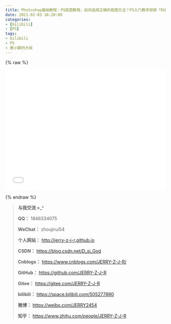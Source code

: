 ```yaml
---
title: Photoshop基础教程：PS抠图教程，如何选择正确的抠图方法？PS入门教学视频「科技分享」 哔哩哔哩搬运工
date: 2021-02-03 16:20:09
categories:
- [bilibili]
- [PS]
tags:
- bilibili
- PS
- 裹小脚的大叔
---
```


{% raw %}


<div style="position: relative; width: 100%; height: 0; padding-bottom: 75%;">

<iframe src="//player.bilibili.com/player.html?aid=73045508&bvid=BV1aE41127bA&cid=124934113&page=1" scrolling="no" border="0" frameborder="no" framespacing="0" allowfullscreen="true" style="position: absolute; width: 100%; height: 100%; left: 0; top: 0;">

</iframe>

</div>

{% endraw %}

<!--more-->

> **与我交流 >_^**
>
> **QQ：** 1846334075
>
> **WeChat：** zhoujirui54
>
> **个人网站：** <http://jerry-z-j-r.github.io>	
>
> **CSDN：** <https://blog.csdn.net/D_si_God>
>
> **Cnblogs：** <https://www.cnblogs.com/JERRY-Z-J-R/>
>
> **GitHub：** <https://github.com/JERRY-Z-J-R>
>
> **Gitee：** <https://gitee.com/JERRY-Z-J-R>
>
> **bilibili：** <https://space.bilibili.com/505277890>
>
> **微博：** <https://weibo.com/JERRY2454>
>
> **知乎：** <https://www.zhihu.com/people/JERRY-Z-J-R>